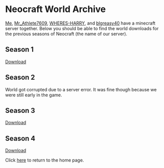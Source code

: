 # Neocraft World Archive
[Me](https://github.com/thecoder08), [Mr_Athlete7609](https://www.google.com/search?q=lol+haha+nathan+has+no+online+accoumts), [WHERES-HARRY](https://github.com/WHERES-HARRY), and [blgreasy40](https://github.com/blgreasy40) have a minecraft server together. Below you should be able to find the world downloads for the previous seasons of Neocraft (the name of our server).
## Season 1
[Download](https://github.com/thecoder08/neocraft-archive/releases/download/1/season1.zip)
## Season 2
World got corrupted due to a server error. It was fine though because we were still early in the game.
## Season 3
[Download](https://github.com/thecoder08/neocraft-archive/releases/download/3/season3.zip)
## Season 4
[Download](https://github.com/thecoder08/neocraft-archive/releases/download/4/season4.zip)

Click [here](/) to return to the home page.
